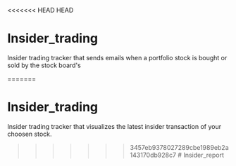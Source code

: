 <<<<<<< HEAD
HEAD
# Insider_trading
Insider trading tracker that sends emails when a portfolio stock is bought or sold by the stock board's

=======
# Insider_trading
Insider trading tracker that visualizes the latest insider transaction of your choosen stock.
>>>>>>> 3457eb9378027289cbe1989eb2a143170db928c7
#   I n s i d e r _ r e p o r t  
 